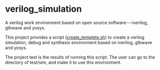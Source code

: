 # verilog_simulation
A verilog work environment based on open source software---iverilog, gtkwave and yosys.

This project provides a script ([create_templete.sh](./install.sh)) to create a verilog simulation, debug and synthesis environment based on iverilog, gtkwave and yosys.

The project test is the results of running this script. The user can go to the directory of test/sim, and make it to use this environment.